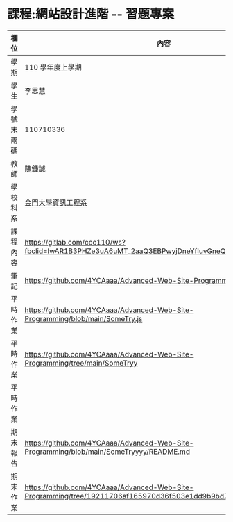 # 課程:網站設計進階 -- 習題專案

欄位   | 內容
---------|--------
學期 | 110 學年度上學期
學生 |  李思慧
學號末兩碼 | 110710336
教師 | [陳鍾誠](https://www.nqu.edu.tw/educsie/index.php?act=blog&code=list&ids=4)
學校科系 | [金門大學資訊工程系](https://www.nqu.edu.tw/educsie/index.php)
課程內容 | https://gitlab.com/ccc110/ws?fbclid=IwAR1B3PHZe3uA6uMT_2aaQ3EBPwyjDneYfIuvGneQLjLpLnn2e8LEqho6qVA
筆記 | https://github.com/4YCAaaa/Advanced-Web-Site-Programming/wiki
平時作業 | https://github.com/4YCAaaa/Advanced-Web-Site-Programming/blob/main/SomeTry.js
平時作業 | https://github.com/4YCAaaa/Advanced-Web-Site-Programming/tree/main/SomeTryy
平時作業 | 
期末報告 | https://github.com/4YCAaaa/Advanced-Web-Site-Programming/blob/main/SomeTryyyy/README.md
期末作業 | https://github.com/4YCAaaa/Advanced-Web-Site-Programming/tree/19211706af165970d36f503e1dd9b9bd7b05d663/SomeTryyyy

